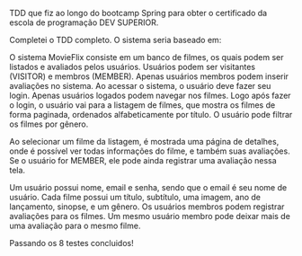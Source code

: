 TDD que fiz ao longo do bootcamp Spring para obter o certificado da escola de programação DEV SUPERIOR.

Completei o TDD completo. O sistema seria baseado em:


O sistema MovieFlix consiste em um banco de filmes, os quais podem ser listados e avaliados pelos usuários. Usuários podem ser visitantes (VISITOR) e membros (MEMBER).
 Apenas usuários membros podem inserir avaliações no sistema. Ao acessar o sistema, o usuário deve fazer seu login. Apenas usuários logados podem navegar nos filmes.
 Logo após fazer o login, o usuário vai para a listagem de filmes, que mostra os filmes de forma paginada, ordenados alfabeticamente por título.
 O usuário pode filtrar os filmes por gênero.

 Ao selecionar um filme da listagem, é mostrada uma página de detalhes, onde é possível ver todas informações do filme, e também suas avaliações.
 Se o usuário for MEMBER, ele pode ainda registrar uma avaliação nessa tela.

 Um usuário possui nome, email e senha, sendo que o email é seu nome de usuário.
 Cada filme possui um título, subtítulo, uma imagem, ano de lançamento, sinopse, e um gênero. Os usuários membros podem registrar avaliações para os filmes.
 Um mesmo usuário membro pode deixar mais de uma avaliação para o mesmo filme.

 Passando os 8 testes concluidos!
